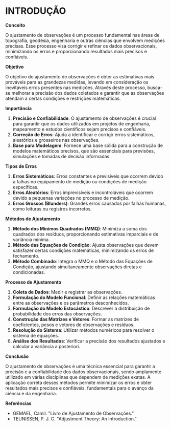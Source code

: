 # INTRODUÇÃO

**Conceito**

O ajustamento de observações é um processo fundamental nas áreas de topografia, geodésia, engenharia e outras ciências que envolvem medições precisas. Esse processo visa corrigir e refinar os dados observacionais, minimizando os erros e proporcionando resultados mais precisos e confiáveis.

**Objetivo**

O objetivo do ajustamento de observações é obter as estimativas mais prováveis para as grandezas medidas, levando em consideração os inevitáveis erros presentes nas medições. Através deste processo, busca-se melhorar a precisão dos dados coletados e garantir que as observações atendam a certas condições e restrições matemáticas.

**Importância**

1. **Precisão e Confiabilidade**: O ajustamento de observações é crucial para garantir que os dados utilizados em projetos de engenharia, mapeamento e estudos científicos sejam precisos e confiáveis.
2. **Correção de Erros**: Ajuda a identificar e corrigir erros sistemáticos, aleatórios e grosseiros nas observações.
3. **Base para Modelagem**: Fornece uma base sólida para a construção de modelos matemáticos precisos, que são essenciais para previsões, simulações e tomadas de decisão informadas.

**Tipos de Erros**

1. **Erros Sistemáticos**: Erros constantes e previsíveis que ocorrem devido a falhas no equipamento de medição ou condições de medição específicas.
2. **Erros Aleatórios**: Erros imprevisíveis e incontroláveis que ocorrem devido a pequenas variações no processo de medição.
3. **Erros Grossos (Blunders)**: Grandes erros causados por falhas humanas, como leituras ou registros incorretos.

**Métodos de Ajustamento**

1. **Método dos Mínimos Quadrados (MMQ)**: Minimiza a soma dos quadrados dos resíduos, proporcionando estimativas imparciais e de variância mínima.
2. **Método das Equações de Condição**: Ajusta observações que devem satisfazer certas condições matemáticas, minimizando os erros de fechamento.
3. **Método Combinado**: Integra o MMQ e o Método das Equações de Condição, ajustando simultaneamente observações diretas e condicionadas.

**Processo de Ajustamento**

1. **Coleta de Dados**: Medir e registrar as observações.
2. **Formulação do Modelo Funcional**: Definir as relações matemáticas entre as observações e os parâmetros desconhecidos.
3. **Formulação do Modelo Estocástico**: Descrever a distribuição de probabilidade dos erros das observações.
4. **Construção das Matrizes e Vetores**: Formar as matrizes de coeficientes, pesos e vetores de observações e resíduos.
5. **Resolução do Sistema**: Utilizar métodos numéricos para resolver o sistema de equações.
6. **Análise dos Resultados**: Verificar a precisão dos resultados ajustados e calcular a variância a posteriori.

**Conclusão**

O ajustamento de observações é uma técnica essencial para garantir a precisão e a confiabilidade dos dados observacionais, sendo amplamente utilizado em várias disciplinas que dependem de medições exatas. A aplicação correta desses métodos permite minimizar os erros e obter resultados mais precisos e confiáveis, fundamentais para o avanço da ciência e da engenharia.

**Referências**

* GEMAEL, Camil. "Livro de Ajustamento de Observações."
* TEUNISSEN, P. J. G. "Adjustment Theory: An Introduction."
